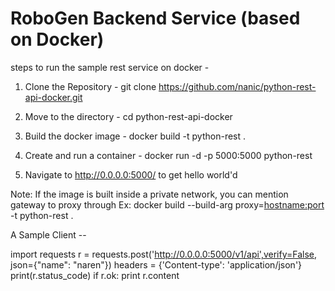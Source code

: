 # RoboGen Backend Service (based on Docker)

steps to run the sample rest service on docker -

1. Clone the Repository - git clone https://github.com/nanic/python-rest-api-docker.git

2. Move to the directory - cd python-rest-api-docker

3. Build the docker image - docker build -t python-rest .

4. Create and run a container - docker run -d -p 5000:5000 python-rest

5. Navigate to http://0.0.0.0:5000/ to get hello world'd

Note: If the image is built inside a private network, you can mention gateway to proxy through
      Ex: docker build --build-arg proxy=<hostname:port> -t python-rest .

A Sample Client --

import requests
r = requests.post('http://0.0.0.0:5000/v1/api',verify=False, json={"name": "naren"})
headers = {'Content-type': 'application/json'}
print(r.status_code)
if r.ok:
    print r.content
